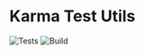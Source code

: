# Karma Test Utils

![Tests](https://github.com/duncanmcpherson/karma-test-utils/actions/workflows/test.yml/badge.svg)
![Build](https://github.com/duncanmcpherson/karma-test-utils/actions/workflows/merge.yml/badge.svg)

[//]: # ([![coverage]&#40;&#41;])